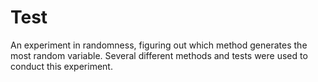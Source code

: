 # Test
An experiment in randomness, figuring out which method generates the most random variable. Several different methods and tests were used to conduct this experiment.
